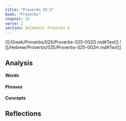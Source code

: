 ```yaml
---
title: "Proverbs 25:2"
book: "Proverbs"
chapter: 25
verse: 2
section: Solomonic Proverbs 2
---
```

![[/Greek/Proverbs/025/Proverbs-025-002G.md#Text]]
![[/Hebrew/Proverbs/025/Proverbs-025-002H.md#Text]]

## Analysis

#### Words

#### Phrases

#### Concepts

## Reflections
